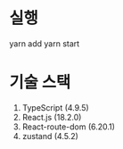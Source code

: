 # 실행

yarn add
yarn start

# 기술 스택

1. TypeScript (4.9.5)
2. React.js (18.2.0)
3. React-route-dom (6.20.1)
4. zustand (4.5.2)
